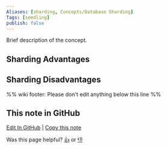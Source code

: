 ```yaml
---
Aliases: [sharding, Concepts/Database Sharding]
Tags: [seedling]
publish: false
---
```


Brief description of the concept.

## Sharding Advantages

## Sharding Disadvantages

%% wiki footer: Please don't edit anything below this line %%

## This note in GitHub

<span class="git-footer">[Edit In GitHub](https://github.dev/data-engineering-community/data-engineering-wiki/blob/main/Concepts/Software%20Engineering/Database%20Sharding.md "git-hub-edit-note") | [Copy this note](https://raw.githubusercontent.com/data-engineering-community/data-engineering-wiki/main/Concepts/Software%20Engineering/Database%20Sharding.md "git-hub-copy-note")</span>

<span class="git-footer">Was this page helpful?
[👍](https://tally.so/r/mOaxjk?rating=Yes&url=https://dataengineering.wiki/Concepts/Software%20Engineering/Database%20Sharding) or [👎](https://tally.so/r/mOaxjk?rating=No&url=https://dataengineering.wiki/Concepts/Software%20Engineering/Database%20Sharding)</span>
